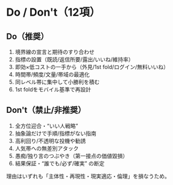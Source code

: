 # Do / Don't（12項）

## Do（推奨）
1. 境界線の宣言と期待のすり合わせ
2. 指標の設置（既読/返信所要/露出/いいね/維持率）
3. 即効×低コストの一手から（外見/1st fold/ログイン/無料いいね）
4. 時間帯/頻度/文量/帯域の最適化
5. 同レベル帯に集中して小勝利を積む
6. 1st foldをモバイル基準で再設計

## Don't（禁止/非推奨）
1. 全方位迎合・“いい人戦略”
2. 抽象論だけで手順/指標がない指南
3. 高利回り/不透明な投機や勧誘
4. 人気帯への無差別アタック
5. 愚痴/独り言のつぶやき（第一接点の価値毀損）
6. 結果保証・“誰でも/必ず/確実” の断定

理由はいずれも「主体性・再現性・現実適応・倫理」を損なうため。


